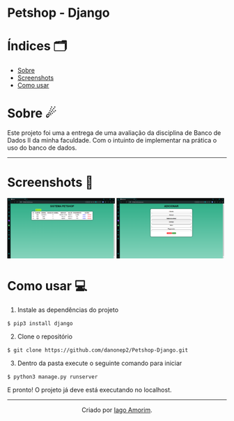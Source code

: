 <div aling="center">

# Petshop - Django

</div>

# Índices 🗂
* [Sobre](#sobre-)
* [Screenshots](#screenshots-)
* [Como usar](#como-usar-)

# Sobre ☄

Este projeto foi uma a entrega de uma avaliação da disciplina de Banco de Dados II da minha faculdade. Com o intuinto de implementar na prática o uso do banco de dados.

<hr/>

# Screenshots 📸
<img src="screenshots/img01.png" width="49%">
<img src="screenshots/img02.png" width="49%">

# Como usar 💻

1. Instale as dependências do projeto
```
$ pip3 install django
```

2. Clone o repositório
```
$ git clone https://github.com/danonep2/Petshop-Django.git
```

3. Dentro da pasta execute o seguinte comando para iniciar 
```
$ python3 manage.py runserver
```

E pronto! O projeto já deve está executando no localhost.

<hr>
<div align="center">

Criado por [Iago Amorim](https://github.com/danonep2).

</div>
 
